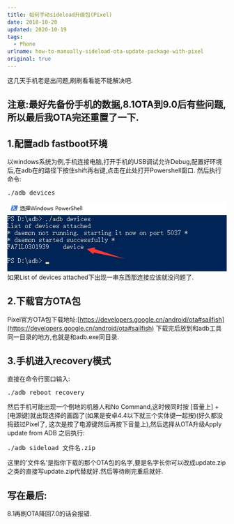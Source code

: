 ```yaml
---
title: 如何手动sideload升级包(Pixel)
date: 2018-10-20 
updated: 2020-10-19
tags:
  - Phone
urlname: how-to-manually-sideload-ota-update-package-with-pixel
original: true
---
```

这几天手机老是出问题,刷刷看看能不能解决吧.<!--more-->
## 注意:最好先备份手机的数据,8.1OTA到9.0后有些问题,所以最后我OTA完还重置了一下.
## 1.配置adb fastboot环境
以windows系统为例,手机连接电脑,打开手机的USB调试允许Debug,配置好环境后,在adb在的路径下按住shift再右键,点击在此处打开Powershell窗口. 
然后执行命令:
<pre>./adb devices</pre>
![powershell查看到连接的手机](/picture/20181020-0.jpg)
如果List of devices attached下出现一串东西那连接应该就没问题了.
## 2.下载官方OTA包
Pixel官方OTA包下载地址:[https://developers.google.cn/android/ota#sailfish](https://developers.google.cn/android/ota#sailfish)
下载完后放到和adb工具同一目录的地方,也就是和adb.exe同目录.
## 3.手机进入recovery模式
直接在命令行窗口输入:
<pre>./adb reboot recovery</pre>
然后手机可能出现一个倒地的机器人和No Command,这时候同时按 [音量上] + [电源键]就出现选择的画面了(如果是安卓4.4以下就三个实体键一起按)(好久都没捣鼓过Pixel了, 这次是按了电源键然后再按下音量上),然后选择从OTA升级Apply update from ADB
之后执行:
<pre>./adb sideload 文件名.zip</pre>
这里的'文件名'是指你下载的那个OTA包的名字,要是名字长你可以改成update.zip之类的直接写update.zip代替就好.然后等待刷完重启就好.
## 写在最后:
8.1再刷OTA降回7.0的话会报错.

